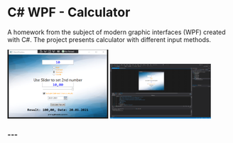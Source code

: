# C# WPF - Calculator 

A homework from the subject of modern graphic interfaces (WPF) created with C#.
The project presents calculator with different input methods.

<img src="Laboratorium5/1 (2).png" width="45%"></img>
<img src="Laboratorium5/1 (1).png" width="45%"></img>

### ---
